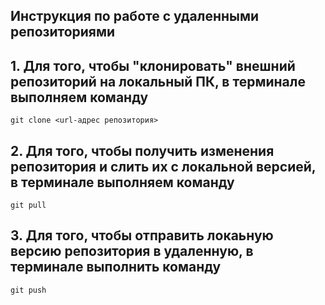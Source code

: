 ## Инструкция по работе с удаленными репозиториями
## 1. Для того, чтобы "клонировать" внешний репозиторий на локальный ПК, в терминале выполняем команду 
```
git clone <url-адрес репозитория>
```
## 2. Для того, чтобы получить изменения репозитория и слить их с локальной версией, в терминале выполняем команду 
```
git pull
```

## 3. Для того, чтобы отправить локаьную версию репозитория в удаленную, в терминале выполнить команду 
```
git push
```
